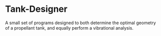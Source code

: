 # Tank-Designer

A small set of programs designed to both determine the optimal geometry of a propellant tank, and equally perform a vibrational analysis.

